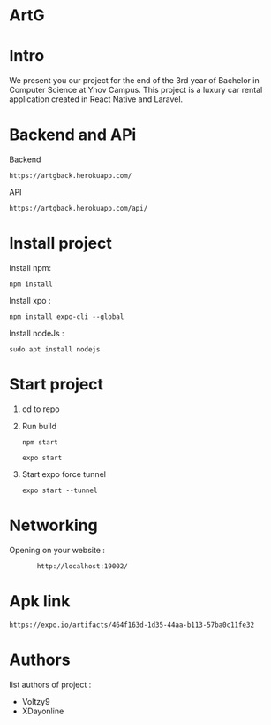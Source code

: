 # ArtG

# Intro
We present you our project for the end of the 3rd year of Bachelor in Computer Science at Ynov Campus.
This project is a luxury car rental application created in React Native and Laravel.

# Backend and APi 
Backend 

    https://artgback.herokuapp.com/
API
    
    https://artgback.herokuapp.com/api/
# Install project
Install npm:

`npm install`

Install xpo :

`npm install expo-cli --global `



Install nodeJs :

`sudo apt install nodejs`


# Start project
1. cd to repo
2. Run build 

    `npm start`

    `expo start`

3. Start expo force tunnel

    `expo start --tunnel`

# Networking
Opening on your website : 
   
           http://localhost:19002/

# Apk link
`https://expo.io/artifacts/464f163d-1d35-44aa-b113-57ba0c11fe32`

# Authors
list authors of project :   
- Voltzy9
- XDayonline
